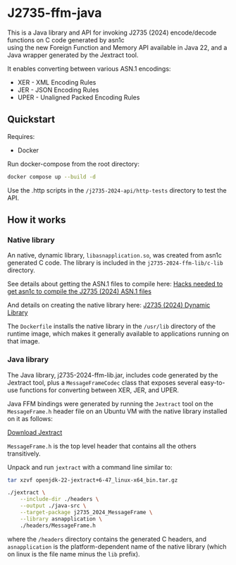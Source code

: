 # J2735-ffm-java

This is a Java library and API for invoking J2735 (2024) encode/decode functions on C code generated by asn1c  
using the new Foreign Function and Memory API available in Java 22, and a Java wrapper generated
by the Jextract tool.

It enables converting between various ASN.1 encodings:
* XER - XML Encoding Rules
* JER - JSON Encoding Rules
* UPER - Unaligned Packed Encoding Rules

## Quickstart

Requires:

* Docker

Run docker-compose from the root directory:

```bash
docker compose up --build -d
```

Use the .http scripts in the `/j2735-2024-api/http-tests` directory to test the API.

## How it works

### Native library

An native, dynamic library, `libasnapplication.so`, was created from asn1c generated C code. 
The library is included in the `j2735-2024-ffm-lib/c-lib` directory.

See details about getting the ASN.1 files to compile here:
[Hacks needed to get asn1c to compile the J2735 (2024) ASN.1 files](j2735-2024-ffm-lib/hacks/README.md)

And details on creating the native library here: 
[J2735 (2024) Dynamic Library](j2735-2024-ffm-lib/c-lib/README.md)

The `Dockerfile` installs the native library in the `/usr/lib` directory of the runtime image, which makes it
generally available to applications running on that image.

### Java library

The Java library, j2735-2024-ffm-lib.jar, includes code generated by the Jextract tool, plus a `MessageFrameCodec`
class that exposes several easy-to-use functions for converting between XER, JER, and UPER.

Java FFM bindings were generated by running the `Jextract` tool on the `MessageFrame.h` header file on an Ubuntu VM with
the native library installed on it as follows:

[Download Jextract](https://jdk.java.net/jextract/)

`MessageFrame.h` is the top level header that contains all the others transitively.

Unpack and run `jextract` with a command line similar to:

```bash
tar xzvf openjdk-22-jextract+6-47_linux-x64_bin.tar.gz

./jextract \
    --include-dir ./headers \
    --output ./java-src \
    --target-package j2735_2024_MessageFrame \
    --library asnapplication \
    ./headers/MessageFrame.h 
```

where the `/headers` directory contains the generated C headers, and `asnapplication` is the platform-dependent name
of the native library (which on linux is the file name minus the `lib` prefix).
















